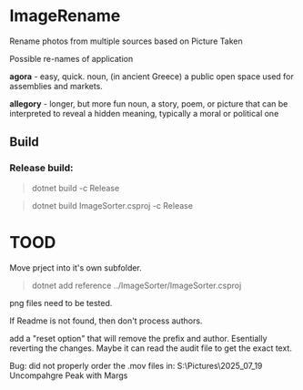 # ImageRename
Rename photos from multiple sources based on Picture Taken

Possible re-names of application 

**agora** - easy, quick. 
noun, (in ancient Greece) a public open space used for assemblies and markets.

**allegory** - longer, but more fun
noun, a story, poem, or picture that can be interpreted to reveal a hidden meaning, typically a moral or political one

## Build 

### Release build: 

> dotnet build -c Release

> dotnet build ImageSorter.csproj -c Release

# TOOD

Move prject into it's own subfolder.

> dotnet add reference ../ImageSorter/ImageSorter.csproj

png files need to be tested.

If Readme is not found, then don't process authors. 

add a "reset option" that will remove the prefix and author. Esentially reverting the changes. Maybe it can read the audit file to get the exact text. 

Bug: did not properly order the .mov files in: S:\Pictures\2025_07_19 Uncompahgre Peak with Margs
